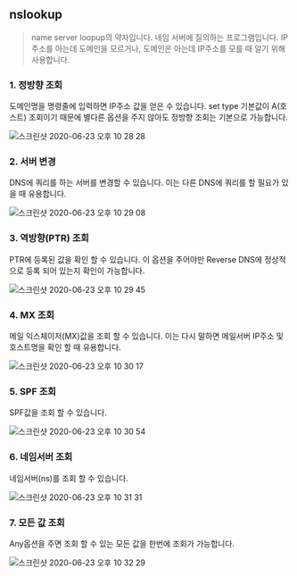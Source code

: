 ## nslookup

> name server loopup의 약자입니다. 네임 서버에 질의하는 프로그램입니다. IP주소를 아는데 도메인을 모르거나, 도메인은 아는데 IP주소를 모를 때 알기 위해 사용합니다.

### 1. 정방향 조회

도메인명을 명령줄에 입력하면 IP주소 값을 얻은 수 있습니다. set type 기본값이 A(호스트) 조회이기 때문에 별다른 옵션을 주지 않아도 정방향 조회는 기본으로 가능합니다.

![스크린샷 2020-06-23 오후 10 28 28](https://user-images.githubusercontent.com/53684676/85410002-82615380-b5a1-11ea-83c1-2bb9503b85e8.png)

### 2. 서버 변경

DNS에 쿼리를 하는 서버를 변경할 수 있습니다. 이는 다른 DNS에 쿼리를 할 필요가 있을 때 유용합니다.

![스크린샷 2020-06-23 오후 10 29 08](https://user-images.githubusercontent.com/53684676/85410009-84c3ad80-b5a1-11ea-8540-1778b1e363c8.png)

<!-- more -->

### 3. 역방향(PTR) 조회

PTR에 등록된 값을 확인 할 수 있습니다. 이 옵션을 주어야만 Reverse DNS에 정상적으로 등록 되어 있는지 확인이 가능합니다.

![스크린샷 2020-06-23 오후 10 29 45](https://user-images.githubusercontent.com/53684676/85410019-868d7100-b5a1-11ea-85f1-4190de0e60ef.png)

### 4. MX 조회

메일 익스체이저(MX)값을 조회 할 수 있습니다. 이는 다시 말하면 메일서버 IP주소 및 호스트명을 확인 할 때 유용합니다.

![스크린샷 2020-06-23 오후 10 30 17](https://user-images.githubusercontent.com/53684676/85410029-88573480-b5a1-11ea-8616-429ff8b0a5e2.png)

### 5. SPF 조회

SPF값을 조회 할 수 있습니다.

![스크린샷 2020-06-23 오후 10 30 54](https://user-images.githubusercontent.com/53684676/85410034-8a20f800-b5a1-11ea-95dc-c2f189073fe3.png)

### 6. 네임서버 조회

네임서버(ns)를 조회 할 수 있습니다.

![스크린샷 2020-06-23 오후 10 31 31](https://user-images.githubusercontent.com/53684676/85410040-8beabb80-b5a1-11ea-8fba-3e14baa14df7.png)

### 7. 모든 값 조회

Any옵션을 주면 조회 할 수 있는 모든 값을 한번에 조회가 가능합니다.

![스크린샷 2020-06-23 오후 10 32 29](https://user-images.githubusercontent.com/53684676/85410051-8f7e4280-b5a1-11ea-9b03-27f9d70b54bb.png)